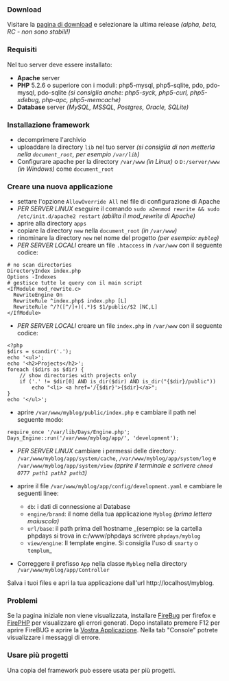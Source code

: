 ### Download ###

Visitare la [pagina di download](http://code.google.com/p/phpdays/downloads/list) e selezionare la ultima release _(alpha, beta, RC - non sono stabili!)_

### Requisiti ###

Nel tuo server deve essere installato:
  * **Apache** server
  * **PHP** 5.2.6 o superiore con i moduli: php5-mysql, php5-sqlite, pdo, pdo-mysql, pdo-sqlite _(si consiglia anche: php5-syck, php5-curl, php5-xdebug, php-apc, php5-memcache)_
  * **Database** server _(MySQL, MSSQL, Postgres, Oracle, SQLite)_

### Installazione framework ###

  * decomprimere l'archivio
  * uploaddare la directory `lib` nel tuo server _(si consiglia di non metterla nella `document_root`, per esempio `/var/lib`)_
  * Configurare apache per la directory `/var/www` _(in Linux)_ o `D:/server/www` _(in Windows)_ come `document_root`

### Creare una nuova applicazione ###

  * settare l'opzione `AllowOverride All` nel file di configurazione di Apache
  * _PER SERVER LINUX_ eseguire il comando `sudo a2enmod rewrite && sudo /etc/init.d/apache2 restart` _(abilita il mod\_rewrite di Apache)_
  * aprire alla directory `apps`
  * copiare la directory `new` nella `document_root` _(in `/var/www`)_
  * rinominare la directory `new` nel nome del progetto _(per esempio: `myblog`)_
  * _PER SERVER LOCALI_ creare un file `.htaccess` in `/var/www` con il seguente codice:
```
# no scan directories
DirectoryIndex index.php
Options -Indexes
# gestisce tutte le query con il main script
<IfModule mod_rewrite.c>
  RewriteEngine On
  RewriteRule ^index.php$ index.php [L]
  RewriteRule ^/?([^/]+)(.*)$ $1/public/$2 [NC,L]
</IfModule>
```
  * _PER SERVER LOCALI_ creare un file `index.php` in `/var/www` con il seguente codice:
```
<?php
$dirs = scandir('.');
echo '<ul>';
echo '<h2>Projects</h2>';
foreach ($dirs as $dir) {
    // show directories with projects only
    if ('.' != $dir[0] AND is_dir($dir) AND is_dir("{$dir}/public"))
        echo "<li> <a href='/{$dir}'>{$dir}</a>";
}
echo '</ul>';
```
  * aprire `/var/www/myblog/public/index.php` e cambiare il path nel seguente modo:
```
require_once '/var/lib/Days/Engine.php';
Days_Engine::run('/var/www/myblog/app/', 'development');
```
  * _PER SERVER LINUX_ cambiare i permessi delle directory: `/var/www/myblog/app/system/cache`, `/var/www/myblog/app/system/log` e `/var/www/myblog/app/system/view` _(aprire il terminale e scrivere `chmod 0777 path1 path2 path3`)_
  * aprire il file `/var/www/myblog/app/config/development.yaml` e cambiare le seguenti linee:
    * `db`: i dati di connessione al Database
    * `engine/brand`: il nome della tua applicazione `Myblog` _(prima lettera maiuscola)_
    * `url/base`: il path prima dell'hostname _(esempio: se la cartella phpdays si trova in c:/www/phpdays scrivere `phpdays/myblog`
    * `view/engine`: Il template engine. Si consiglia l'uso di `smarty` o `templum`_

  * Correggere il prefisso `App` nella classe `Myblog` nella directory `/var/www/myblog/app/Controller`

Salva i tuoi files e apri la tua applicazione dall'url http://localhost/myblog.

### Problemi ###

Se la pagina iniziale non viene visualizzata, installare [FireBug](http://getfirebug.com/) per firefox e [FirePHP](http://www.firephp.org/) per visualizzare gli errori generati. Dopo installato premere F12 per aprire FireBUG e aprire la [Vostra Applicazione](http://localhost/myblog). Nella tab "Console" potrete visualizzare i messaggi di errore.

### Usare più progetti ###

Una copia del framework può essere usata per più progetti.